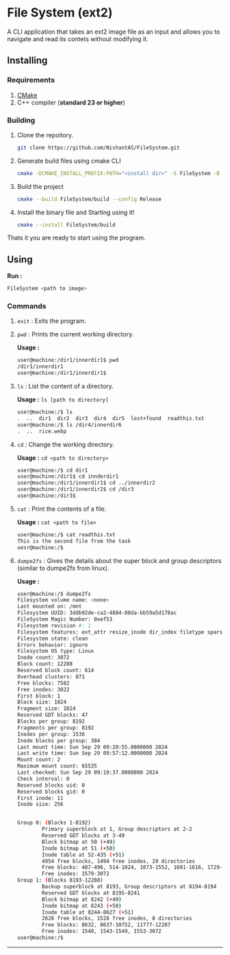 # File System (ext2)
A CLI application that takes an ext2 image file as an input and allows you to navigate and read its contets without modifying it.
## Installing
### Requirements
1. [CMake](https://cmake.org)
2. C++ compiler (**standard 23 or higher**)
### Building
1. Clone the repoitory.
    ```bash 
    git clone https://github.com/NishantAS/FileSystem.git
    ```
2. Generate build files using cmake CLI
    ```bash
    cmake -DCMAKE_INSTALL_PREFIX:PATH="<install dir>" -S FileSystem -B FileSystem/build
    ```
3. Build the project
    ```bash
    cmake --build FileSystem/build --config Release
    ```
4. Install the binary file and Starting using it!
    ```bash
    cmake --install FileSystem/build
    ```

Thats it you are ready to start using the program.

## Using
**Run :**
```bash
FileSystem <path to image>
```

### Commands
1. `exit` : Exits the program.
2. `pwd` : Prints the current working directory.

    **Usage :**
    ```bash
    user@machine:/dir1/innerdir1$ pwd
    /dir1/innerdir1
    user@machine:/dir1/innerdir1$
    ```

3. `ls` : List the content of a directory.

    **Usage :** `ls [path to directory]`
    ```bash
    user@machine:/$ ls 
    .  ..  dir1  dir2  dir3  dir4  dir5  lost+found  readthis.txt
    user@machine:/$ ls /dir4/innerdir6
    .  ..  rice.webp
    ```
  
4. `cd` : Change the working directory.

    **Usage :** `cd <path to directory>`
    ```bash
    user@machine:/$ cd dir1
    user@machine:/dir1$ cd innderdir1
    user@machine:/dir1/innerdir1$ cd ../innerdir2
    user@machine:/dir1/innerdir2$ cd /dir3
    user@machine:/dir3$
    ```

5. `cat` : Print the contents of a file.

    **Usage :** `cat <path to file>`
    ```bash
    user@machine:/$ cat readthis.txt
    This is the second file from the task
    uesr@machine:/$
    ```


6. `dumpe2fs` : Gives the details about the super block and group descriptors (similar to dumpe2fs from linux).
  
    **Usage :**
    ```bash
    user@machine:/$ dumpe2fs
    Filesystem volume name: <none>
    Last mounted on: /mnt
    Filesystem UUID: 3ddb92de-ca2-4884-80da-bb59a5d178ac
    FileSystem Magic Number: 0xef53
    Filesystem revision #: 1
    Filesystem features: ext_attr resize_inode dir_index filetype sparse_super large_file
    Filesystem state: clean
    Errors behavior: ignore
    Filesystem OS type: Linux
    Inode count: 3072
    Block count: 12288
    Reserved block count: 614
    Overhead clusters: 871
    Free blocks: 7582
    Free inodes: 3022
    First block: 1
    Block size: 1024
    Fragment size: 1024
    Reserved GDT blocks: 47
    Blocks per group: 8192
    Fragments per group: 8192
    Inodes per group: 1536
    Inode blocks per group: 384
    Last mount time: Sun Sep 29 09:20:55.0000000 2024
    Last write time: Sun Sep 29 09:57:12.0000000 2024
    Mount count: 2
    Maximum mount count: 65535
    Last checked: Sun Sep 29 09:19:37.0000000 2024
    Check interval: 0
    Reserved blocks uid: 0
    Reserved blocks gid: 0
    First inode: 11
    Inode size: 256


    Group 0: (Blocks 1-8192)
            Primary superblock at 1, Group descriptors at 2-2
            Reserved GDT blocks at 3-49
            Block bitmap at 50 (+49)
            Inode bitmap at 51 (+50)
            Inode table at 52-435 (+51)
            4954 free blocks, 1494 free inodes, 29 directories
            Free blocks: 487-496, 514-1024, 1073-1552, 1601-1616, 1729-1792, 1921-1952, 2017-2048, 2669-2688, 2817-4224, 4481-4608, 5121-5248, 5505-5632, 6145-6656, 6708-8192
            Free inodes: 1579-3072
    Group 1: (Blocks 8193-12288)
            Backup superblock at 8193, Group descriptors at 8194-8194
            Reserved GDT blocks at 8195-8241
            Block bitmap at 8242 (+49)
            Inode bitmap at 8243 (+50)
            Inode table at 8244-8627 (+51)
            2628 free blocks, 1528 free inodes, 8 directories
            Free blocks: 8632, 8637-10752, 11777-12287
            Free inodes: 1540, 1543-1549, 1553-3072
    user@machine:/$ 
    ```
---